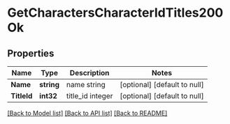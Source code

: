 # GetCharactersCharacterIdTitles200Ok

## Properties
Name | Type | Description | Notes
------------ | ------------- | ------------- | -------------
**Name** | **string** | name string | [optional] [default to null]
**TitleId** | **int32** | title_id integer | [optional] [default to null]

[[Back to Model list]](../README.md#documentation-for-models) [[Back to API list]](../README.md#documentation-for-api-endpoints) [[Back to README]](../README.md)


